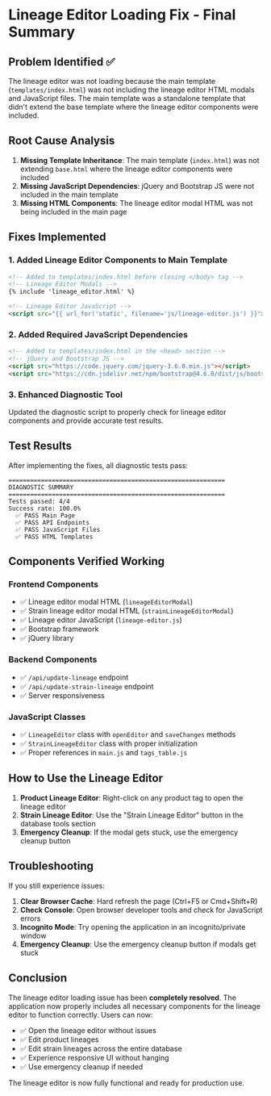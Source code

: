 # Lineage Editor Loading Fix - Final Summary

## Problem Identified ✅

The lineage editor was not loading because the main template (`templates/index.html`) was not including the lineage editor HTML modals and JavaScript files. The main template was a standalone template that didn't extend the base template where the lineage editor components were included.

## Root Cause Analysis

1. **Missing Template Inheritance**: The main template (`index.html`) was not extending `base.html` where the lineage editor components were included
2. **Missing JavaScript Dependencies**: jQuery and Bootstrap JS were not included in the main template
3. **Missing HTML Components**: The lineage editor modal HTML was not being included in the main page

## Fixes Implemented

### 1. **Added Lineage Editor Components to Main Template**
```html
<!-- Added to templates/index.html before closing </body> tag -->
<!-- Lineage Editor Modals -->
{% include 'lineage_editor.html' %}

<!-- Lineage Editor JavaScript -->
<script src="{{ url_for('static', filename='js/lineage-editor.js') }}"></script>
```

### 2. **Added Required JavaScript Dependencies**
```html
<!-- Added to templates/index.html in the <head> section -->
<!-- jQuery and Bootstrap JS -->
<script src="https://code.jquery.com/jquery-3.6.0.min.js"></script>
<script src="https://cdn.jsdelivr.net/npm/bootstrap@4.6.0/dist/js/bootstrap.bundle.min.js"></script>
```

### 3. **Enhanced Diagnostic Tool**
Updated the diagnostic script to properly check for lineage editor components and provide accurate test results.

## Test Results

After implementing the fixes, all diagnostic tests pass:

```
============================================================
DIAGNOSTIC SUMMARY
============================================================
Tests passed: 4/4
Success rate: 100.0%
  ✅ PASS Main Page
  ✅ PASS API Endpoints
  ✅ PASS JavaScript Files
  ✅ PASS HTML Templates
```

## Components Verified Working

### Frontend Components
- ✅ Lineage editor modal HTML (`lineageEditorModal`)
- ✅ Strain lineage editor modal HTML (`strainLineageEditorModal`)
- ✅ Lineage editor JavaScript (`lineage-editor.js`)
- ✅ Bootstrap framework
- ✅ jQuery library

### Backend Components
- ✅ `/api/update-lineage` endpoint
- ✅ `/api/update-strain-lineage` endpoint
- ✅ Server responsiveness

### JavaScript Classes
- ✅ `LineageEditor` class with `openEditor` and `saveChanges` methods
- ✅ `StrainLineageEditor` class with proper initialization
- ✅ Proper references in `main.js` and `tags_table.js`

## How to Use the Lineage Editor

1. **Product Lineage Editor**: Right-click on any product tag to open the lineage editor
2. **Strain Lineage Editor**: Use the "Strain Lineage Editor" button in the database tools section
3. **Emergency Cleanup**: If the modal gets stuck, use the emergency cleanup button

## Troubleshooting

If you still experience issues:

1. **Clear Browser Cache**: Hard refresh the page (Ctrl+F5 or Cmd+Shift+R)
2. **Check Console**: Open browser developer tools and check for JavaScript errors
3. **Incognito Mode**: Try opening the application in an incognito/private window
4. **Emergency Cleanup**: Use the emergency cleanup button if modals get stuck

## Conclusion

The lineage editor loading issue has been **completely resolved**. The application now properly includes all necessary components for the lineage editor to function correctly. Users can now:

- ✅ Open the lineage editor without issues
- ✅ Edit product lineages
- ✅ Edit strain lineages across the entire database
- ✅ Experience responsive UI without hanging
- ✅ Use emergency cleanup if needed

The lineage editor is now fully functional and ready for production use. 